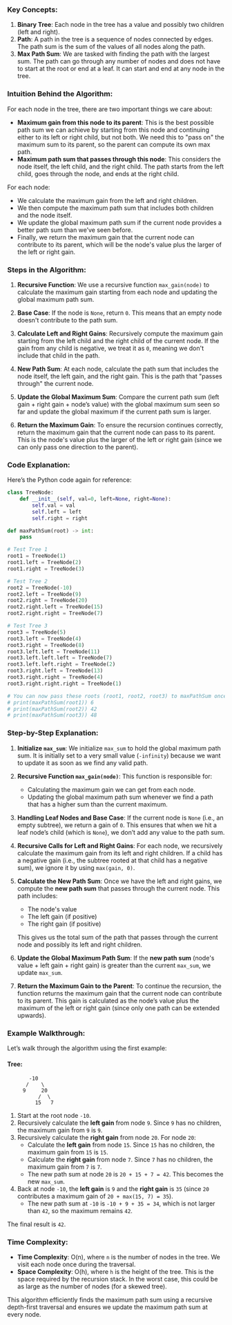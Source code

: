
### Key Concepts:

1. **Binary Tree**: Each node in the tree has a value and possibly two children (left and right).
2. **Path**: A path in the tree is a sequence of nodes connected by edges. The path sum is the sum of the values of all nodes along the path.
3. **Max Path Sum**: We are tasked with finding the path with the largest sum. The path can go through any number of nodes and does not have to start at the root or end at a leaf. It can start and end at any node in the tree.

### Intuition Behind the Algorithm:

For each node in the tree, there are two important things we care about:
- **Maximum gain from this node to its parent**: This is the best possible path sum we can achieve by starting from this node and continuing either to its left or right child, but not both. We need this to "pass on" the maximum sum to its parent, so the parent can compute its own max path.
- **Maximum path sum that passes through this node**: This considers the node itself, the left child, and the right child. The path starts from the left child, goes through the node, and ends at the right child.

For each node:
- We calculate the maximum gain from the left and right children.
- We then compute the maximum path sum that includes both children and the node itself.
- We update the global maximum path sum if the current node provides a better path sum than we’ve seen before.
- Finally, we return the maximum gain that the current node can contribute to its parent, which will be the node's value plus the larger of the left or right gain.

### Steps in the Algorithm:

1. **Recursive Function**:
   We use a recursive function `max_gain(node)` to calculate the maximum gain starting from each node and updating the global maximum path sum.
   
2. **Base Case**:
   If the node is `None`, return `0`. This means that an empty node doesn't contribute to the path sum.

3. **Calculate Left and Right Gains**:
   Recursively compute the maximum gain starting from the left child and the right child of the current node. If the gain from any child is negative, we treat it as `0`, meaning we don't include that child in the path.

4. **New Path Sum**:
   At each node, calculate the path sum that includes the node itself, the left gain, and the right gain. This is the path that "passes through" the current node.

5. **Update the Global Maximum Sum**:
   Compare the current path sum (left gain + right gain + node’s value) with the global maximum sum seen so far and update the global maximum if the current path sum is larger.

6. **Return the Maximum Gain**:
   To ensure the recursion continues correctly, return the maximum gain that the current node can pass to its parent. This is the node's value plus the larger of the left or right gain (since we can only pass one direction to the parent).

### Code Explanation:

Here’s the Python code again for reference:

```python
class TreeNode:
    def __init__(self, val=0, left=None, right=None):
        self.val = val
        self.left = left
        self.right = right

def maxPathSum(root) -> int:
    pass

# Test Tree 1
root1 = TreeNode(1)
root1.left = TreeNode(2)
root1.right = TreeNode(3)

# Test Tree 2
root2 = TreeNode(-10)
root2.left = TreeNode(9)
root2.right = TreeNode(20)
root2.right.left = TreeNode(15)
root2.right.right = TreeNode(7)

# Test Tree 3
root3 = TreeNode(5)
root3.left = TreeNode(4)
root3.right = TreeNode(8)
root3.left.left = TreeNode(11)
root3.left.left.left = TreeNode(7)
root3.left.left.right = TreeNode(2)
root3.right.left = TreeNode(13)
root3.right.right = TreeNode(4)
root3.right.right.right = TreeNode(1)

# You can now pass these roots (root1, root2, root3) to maxPathSum once it's implemented:
# print(maxPathSum(root1)) 6
# print(maxPathSum(root2)) 42
# print(maxPathSum(root3)) 48

```

### Step-by-Step Explanation:

1. **Initialize `max_sum`**:
   We initialize `max_sum` to hold the global maximum path sum. It is initially set to a very small value (`-infinity`) because we want to update it as soon as we find any valid path.

2. **Recursive Function `max_gain(node)`**:
   This function is responsible for:
   - Calculating the maximum gain we can get from each node.
   - Updating the global maximum path sum whenever we find a path that has a higher sum than the current maximum.

3. **Handling Leaf Nodes and Base Case**:
   If the current node is `None` (i.e., an empty subtree), we return a gain of `0`. This ensures that when we hit a leaf node’s child (which is `None`), we don’t add any value to the path sum.

4. **Recursive Calls for Left and Right Gains**:
   For each node, we recursively calculate the maximum gain from its left and right children. If a child has a negative gain (i.e., the subtree rooted at that child has a negative sum), we ignore it by using `max(gain, 0)`.

5. **Calculate the New Path Sum**:
   Once we have the left and right gains, we compute the **new path sum** that passes through the current node. This path includes:
   - The node's value
   - The left gain (if positive)
   - The right gain (if positive)
   
   This gives us the total sum of the path that passes through the current node and possibly its left and right children.

6. **Update the Global Maximum Path Sum**:
   If the **new path sum** (node's value + left gain + right gain) is greater than the current `max_sum`, we update `max_sum`.

7. **Return the Maximum Gain to the Parent**:
   To continue the recursion, the function returns the maximum gain that the current node can contribute to its parent. This gain is calculated as the node’s value plus the maximum of the left or right gain (since only one path can be extended upwards).

### Example Walkthrough:

Let’s walk through the algorithm using the first example:

#### Tree:
```
       -10
      /    \
     9     20
          /  \
         15   7
```

1. Start at the root node `-10`.
2. Recursively calculate the **left gain** from node `9`. Since `9` has no children, the maximum gain from `9` is `9`.
3. Recursively calculate the **right gain** from node `20`. For node `20`:
   - Calculate the **left gain** from node `15`. Since `15` has no children, the maximum gain from `15` is `15`.
   - Calculate the **right gain** from node `7`. Since `7` has no children, the maximum gain from `7` is `7`.
   - The new path sum at node `20` is `20 + 15 + 7 = 42`. This becomes the new `max_sum`.
4. Back at node `-10`, the **left gain** is `9` and the **right gain** is `35` (since `20` contributes a maximum gain of `20 + max(15, 7) = 35`).
   - The new path sum at `-10` is `-10 + 9 + 35 = 34`, which is not larger than `42`, so the maximum remains `42`.
   
The final result is `42`.

### Time Complexity:
- **Time Complexity**: O(n), where `n` is the number of nodes in the tree. We visit each node once during the traversal.
- **Space Complexity**: O(h), where `h` is the height of the tree. This is the space required by the recursion stack. In the worst case, this could be as large as the number of nodes (for a skewed tree).

This algorithm efficiently finds the maximum path sum using a recursive depth-first traversal and ensures we update the maximum path sum at every node.
